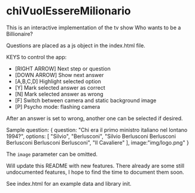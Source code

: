 # chiVuolEssereMilionario

This is an interactive implementation of the tv show Who wants to be a Billionaire?

Questions are placed as a js object in the index.html file.

KEYS to control the app:

- [RIGHT ARROW] Next step or question
- [DOWN ARROW]  Show next answer
- [A,B,C,D]     Highlight selected option
- [Y]           Mark selected answer as correct
- [N]           Mark selected answer as wrong
- [F]           Switch between camera and static background image
- [P]           Psycho mode: flashing camera

After an answer is set to wrong, another one can be selected if desired.

Sample question:
{
  question: "Chi era il primo ministro italiano nel lontano 1994?",
  options: [
    "Silvio",
    "Berlusconi",
    "Silvio Berlusconi Berlusconi Berlusconi Berlusconi Berlusconi",
    "Il Cavaliere"
  ],
  image:"img/logo.png"
}

The `image` parameter can be omitted.

Will update this README with new features. There already are some still undocumented features, I hope to find the time to document them soon.

See index.html for an example data and library init.
